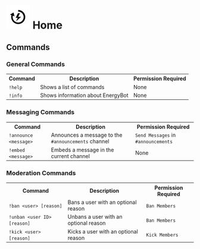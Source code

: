 # <img src="assets/png/logo.png"> Home
## Commands
### General Commands
<table>
  <tr>
    <th>Command</th>
    <th>Description</th>
    <th>Permission Required</th>
  </tr>
  <tr>
    <td><code>!help</code></td>
    <td>Shows a list of commands</td>
    <td>None</td>
  </tr>
  <tr>
    <td><code>!info</code></td>
    <td>Shows information about EnergyBot</td>
    <td>None</td>
  </tr>
</table>

### Messaging Commands
<table>
  <tr>
    <th>Command</th>
    <th>Description</th>
    <th>Permission Required</th>
  </tr>
  <tr>
    <td><code>!announce &lt;message&gt;</code></td>
    <td>Announces a message to the <code>#announcements</code> channel</td>
    <td><code>Send Messages</code> in <code>#announcements</code></td>
  </tr>
  <tr>
    <td><code>!embed &lt;message&gt;</code></td>
    <td>Embeds a message in the current channel</td>
    <td>None</td>
  </tr>
</table>

### Moderation Commands
<table>
  <tr>
    <th>Command</th>
    <th>Description</th>
    <th>Permission Required</th>
  </tr>
  <tr>
    <td><code>!ban &lt;user&gt; [reason]</code></td>
    <td>Bans a user with an optional reason</td>
    <td><code>Ban Members</code></td>
  </tr>
  <tr>
    <td><code>!unban &lt;user ID&gt; [reason]</code></td>
    <td>Unbans a user with an optional reason</td>
    <td><code>Ban Members</code></td>
  </tr>
  <tr>
    <td><code>!kick &lt;user&gt; [reason]</code></td>
    <td>Kicks a user with an optional reason</td>
    <td><code>Kick Members</code></td>
  </tr>
</table>
